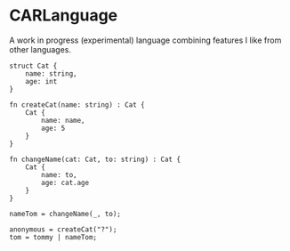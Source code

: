 # CARLanguage

A work in progress (experimental) language combining features I like from other languages.

```
struct Cat {
    name: string,
    age: int
}

fn createCat(name: string) : Cat {
    Cat {
        name: name,
        age: 5 
    }
}

fn changeName(cat: Cat, to: string) : Cat {
    Cat {
        name: to,
        age: cat.age
    }
}

nameTom = changeName(_, to);

anonymous = createCat("?");
tom = tommy | nameTom;
```